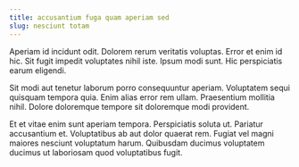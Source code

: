 ```yaml
---
title: accusantium fuga quam aperiam sed
slug: nesciunt totam
---
```


Aperiam id incidunt odit. Dolorem rerum veritatis voluptas. Error et enim id hic. Sit fugit impedit voluptates nihil iste. Ipsum modi sunt. Hic perspiciatis earum eligendi.

Sit modi aut tenetur laborum porro consequuntur aperiam. Voluptatem sequi quisquam tempora quia. Enim alias error rem ullam. Praesentium mollitia nihil. Dolore doloremque tempore sit doloremque modi provident.

Et et vitae enim sunt aperiam tempora. Perspiciatis soluta ut. Pariatur accusantium et. Voluptatibus ab aut dolor quaerat rem. Fugiat vel magni maiores nesciunt voluptatum harum. Quibusdam ducimus voluptatem ducimus ut laboriosam quod voluptatibus fugit.
